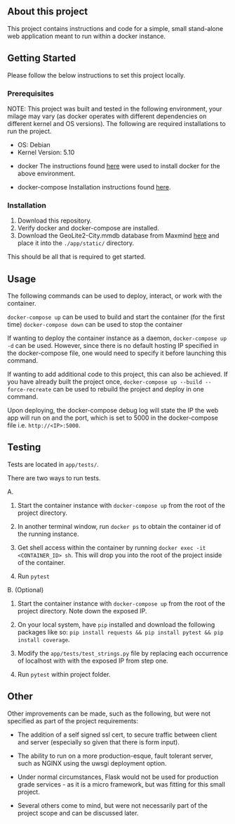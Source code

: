 ## About this project

This project contains instructions and code for a simple, small stand-alone web application meant to run within a docker instance.

## Getting Started

Please follow the below instructions to set this project locally.


### Prerequisites

NOTE: This project was built and tested in the following environment, your milage may vary (as docker operates with different dependencies on different kernel and OS versions). The following are required installations to run the project.

- OS: Debian
- Kernel Version: 5.10

* docker 
  The instructions found [here](https://docs.docker.com/engine/install/debian/) were used to install docker for the above environment.

* docker-compose
  Installation instructions found [here](https://docs.docker.com/compose/install/).


### Installation 

1. Download this repository.
2. Verify docker and docker-compose are installed.
3. Download the GeoLite2-City.mmdb database from Maxmind [here](https://www.maxmind.com/en/geolite2/signup?lang=en) and place it into the `./app/static/` directory.

This should be all that is required to get started.

## Usage

The following commands can be used to deploy, interact, or work with the container.

`docker-compose up` can be used to build and start the container (for the first time)
`docker-compose down` can be used to stop the container

If wanting to deploy the container instance as a daemon, `docker-compose up -d` can be used. However, since there is no default hosting IP specified in the docker-compose file, one would need to specify it before launching this command.

If wanting to add additional code to this project, this can also be achieved. If you have already built the project once, `docker-compose up --build --force-recreate` can be used to rebuild the project and deploy in one command.

Upon deploying, the docker-compose debug log will state the IP the web app will run on and the port, which is set to 5000 in the docker-compose file i.e. `http://<IP>:5000`.

## Testing

Tests are located in `app/tests/`.

There are two ways to run tests.

A. 
  1. Start the container instance with `docker-compose up` from the root of the project directory. 

  2. In another terminal window, run `docker ps` to obtain the container id of the running instance.

  3. Get shell access within the container by running `docker exec -it <CONTAINER_ID> sh`. This will drop you into the root of the project inside of the container.

  4. Run `pytest`

B. (Optional)
  1. Start the container instance with `docker-compose up` from the root of the project directory. Note down the exposed IP.  

  2. On your local system, have `pip` installed and download the following packages like so: `pip install requests && pip install pytest && pip install coverage`.

  3. Modify the `app/tests/test_strings.py` file by replacing each occurrence of localhost with with the exposed IP from step one.

  4. Run `pytest` within project folder.


## Other

Other improvements can be made, such as the following, but were not specified as part of the project requirements:

- The addition of a self signed ssl cert, to secure traffic between client and server (especially so given that there is form input).

- The ability to run on a more production-esque, fault tolerant server, such as NGINX using the uwsgi deployment option.

- Under normal circumstances, Flask would not be used for production grade services - as it is a micro framework, but was fitting for this small project.

- Several others come to mind, but were not necessarily part of the project scope and can be discussed later.

